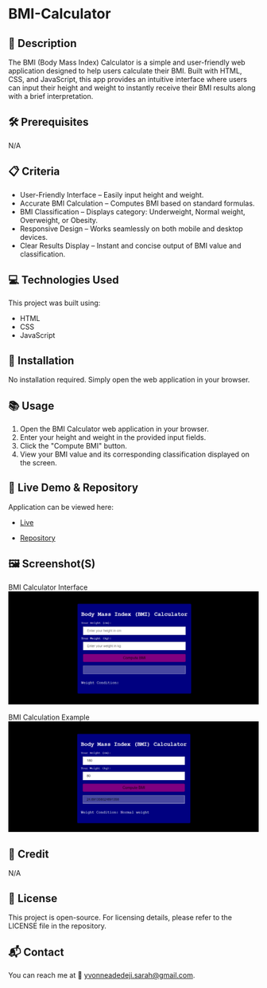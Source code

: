 # BMI-Calculator

## 📌 Description
The BMI (Body Mass Index) Calculator is a simple and user-friendly web application designed to help users calculate their BMI. Built with HTML, CSS, and JavaScript, this app provides an intuitive interface where users can input their height and weight to instantly receive their BMI results along with a brief interpretation.

## 🛠 Prerequisites
N/A

## 📋 Criteria
* User-Friendly Interface – Easily input height and weight.
* Accurate BMI Calculation – Computes BMI based on standard formulas.
* BMI Classification – Displays category: Underweight, Normal weight, Overweight, or Obesity.
* Responsive Design – Works seamlessly on both mobile and desktop devices.
* Clear Results Display – Instant and concise output of BMI value and classification.

## 💻 Technologies Used
This project was built using:
* HTML
* CSS
* JavaScript

## 🚀 Installation
No installation required. Simply open the web application in your browser.

## 📚 Usage
1. Open the BMI Calculator web application in your browser.
2. Enter your height and weight in the provided input fields.
3. Click the "Compute BMI" button.
4. View your BMI value and its corresponding classification displayed on the screen.

## 🔗 Live Demo & Repository
Application can be viewed here:
* [Live](https://yvonnesarah.github.io/BMI-Calculator/)

* [Repository](https://github.com/yvonnesarah/BMI-Calculator)

## 🖼 Screenshot(S)
BMI Calculator Interface
![Screenshot](assets/images/bmi-calculator.png "BMI Calculator")

BMI Calculation Example
![Screenshot](assets/images/bmi-calculator-example.png "BMI Calculator Example")

## 👥 Credit
N/A

## 📜 License
This project is open-source. For licensing details, please refer to the LICENSE file in the repository.

## 📬 Contact
You can reach me at 📧 yvonneadedeji.sarah@gmail.com.
